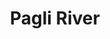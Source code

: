 ---
title: "Pagli River"
title_bn: "পাগলী নদী"
description: "There are two rivers by this name."
---
